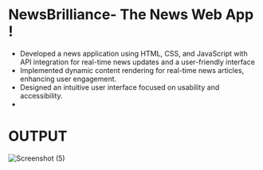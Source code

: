 # NewsBrilliance- The News Web App !
  - Developed a news application using HTML, CSS, and JavaScript with API integration for real-time news updates and a user-friendly interface
  - Implemented dynamic content rendering for real-time news articles, enhancing user engagement.
  - Designed an intuitive user interface focused on usability and accessibility.
  - 
# OUTPUT
![Screenshot (5)](https://github.com/user-attachments/assets/9224212d-b884-4664-9311-171d03bdd0c5)
